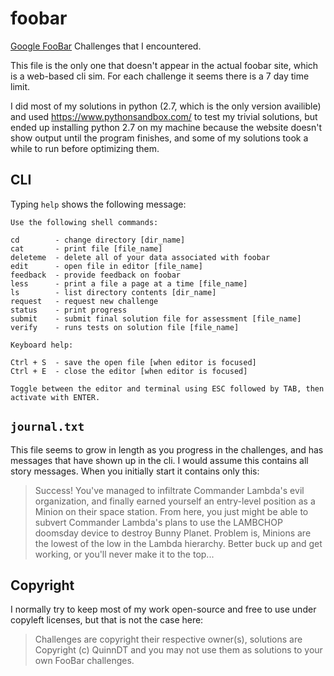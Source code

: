 # foobar
[Google FooBar](https://foobar.withgoogle.com/) Challenges that I encountered.

This file is the only one that doesn't appear in the actual foobar site, which is a web-based cli sim.
For each challenge it seems there is a 7 day time limit.

I did most of my solutions in python (2.7, which is the only version availible) and used https://www.pythonsandbox.com/ to test my trivial solutions, but ended up installing python 2.7 on my machine because the website doesn't show output until the program finishes, and some of my solutions took a while to run before optimizing them.

## CLI

Typing `help` shows the following message:

```
Use the following shell commands:

cd		  - change directory [dir_name]
cat		  - print file [file_name]
deleteme  - delete all of your data associated with foobar
edit	  - open file in editor [file_name]
feedback  - provide feedback on foobar
less	  - print a file a page at a time [file_name]
ls		  - list directory contents [dir_name]
request	  - request new challenge
status	  - print progress
submit	  - submit final solution file for assessment [file_name]
verify	  - runs tests on solution file [file_name]

Keyboard help:

Ctrl + S  - save the open file [when editor is focused]
Ctrl + E  - close the editor [when editor is focused]

Toggle between the editor and terminal using ESC followed by TAB, then activate with ENTER.
```


## `journal.txt`

This file seems to grow in length as you progress in the challenges, and has messages that have shown up in the cli. I would assume this contains all story messages.
When you initially start it contains only this:


> Success! You've managed to infiltrate Commander Lambda's evil organization, and finally earned yourself an entry-level position as a Minion on their space station. From here, you just might be able to subvert Commander Lambda's plans to use the LAMBCHOP doomsday device to destroy Bunny Planet. Problem is, Minions are the lowest of the low in the Lambda hierarchy. Better buck up and get working, or you'll never make it to the top...

## Copyright

I normally try to keep most of my work open-source and free to use under copyleft licenses, but that is not the case here:

> Challenges are copyright their respective owner(s), solutions are Copyright (c) QuinnDT and you may not use them as solutions to your own FooBar challenges.
